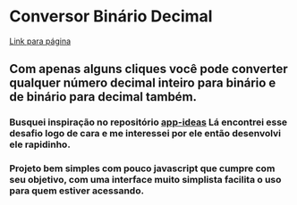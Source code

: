 # Conversor Binário Decimal

[Link para página](https://andrierlison.github.io/conversor_binario_decimal/)

## Com apenas alguns cliques você pode converter qualquer número decimal inteiro para binário e de binário para decimal também.

### Busquei inspiração no repositório [app-ideas](https://github.com/florinpop17/app-ideas) Lá encontrei esse desafio logo de cara e me interessei por ele então desenvolvi ele rapidinho.

### Projeto bem simples com pouco javascript que cumpre com seu objetivo, com uma interface muito simplista facilita o uso para quem estiver acessando.
